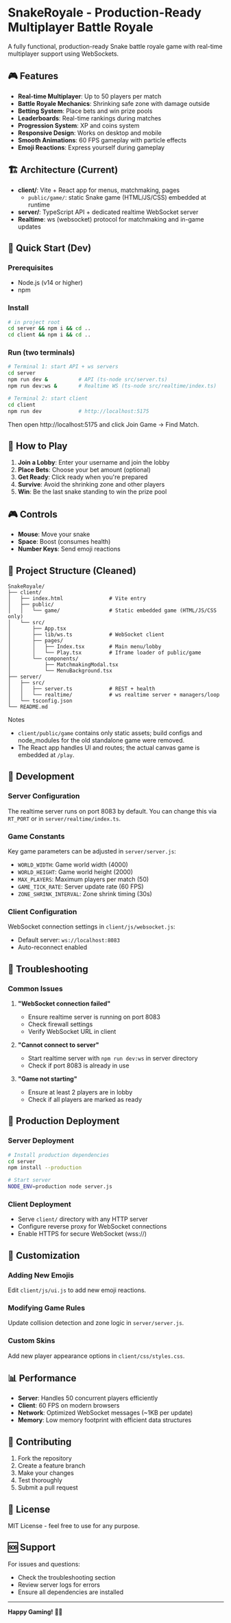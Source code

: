 # SnakeRoyale - Production-Ready Multiplayer Battle Royale

A fully functional, production-ready Snake battle royale game with real-time multiplayer support using WebSockets.

## 🎮 Features

- **Real-time Multiplayer**: Up to 50 players per match
- **Battle Royale Mechanics**: Shrinking safe zone with damage outside
- **Betting System**: Place bets and win prize pools
- **Leaderboards**: Real-time rankings during matches
- **Progression System**: XP and coins system
- **Responsive Design**: Works on desktop and mobile
- **Smooth Animations**: 60 FPS gameplay with particle effects
- **Emoji Reactions**: Express yourself during gameplay

## 🏗️ Architecture (Current)

- **client/**: Vite + React app for menus, matchmaking, pages
  - `public/game/`: static Snake game (HTML/JS/CSS) embedded at runtime
- **server/**: TypeScript API + dedicated realtime WebSocket server
- **Realtime**: ws (websocket) protocol for matchmaking and in-game updates

## 🚀 Quick Start (Dev)

### Prerequisites
- Node.js (v14 or higher)
- npm

### Install

```bash
# in project root
cd server && npm i && cd ..
cd client && npm i && cd ..
```

### Run (two terminals)

```bash
# Terminal 1: start API + ws servers
cd server
npm run dev &          # API (ts-node src/server.ts)
npm run dev:ws &       # Realtime WS (ts-node src/realtime/index.ts)

# Terminal 2: start client
cd client
npm run dev            # http://localhost:5175
```

Then open http://localhost:5175 and click Join Game → Find Match.

## 🎯 How to Play

1. **Join a Lobby**: Enter your username and join the lobby
2. **Place Bets**: Choose your bet amount (optional)
3. **Get Ready**: Click ready when you're prepared
4. **Survive**: Avoid the shrinking zone and other players
5. **Win**: Be the last snake standing to win the prize pool

## 🎮 Controls

- **Mouse**: Move your snake
- **Space**: Boost (consumes health)
- **Number Keys**: Send emoji reactions

## 📁 Project Structure (Cleaned)

```
SnakeRoyale/
├── client/
│   ├── index.html               # Vite entry
│   ├── public/
│   │   └── game/                # Static embedded game (HTML/JS/CSS only)
│   └── src/
│       ├── App.tsx
│       ├── lib/ws.ts            # WebSocket client
│       ├── pages/
│       │   ├── Index.tsx        # Main menu/lobby
│       │   └── Play.tsx         # Iframe loader of public/game
│       └── components/
│           ├── MatchmakingModal.tsx
│           └── MenuBackground.tsx
├── server/
│   ├── src/
│   │   ├── server.ts            # REST + health
│   │   └── realtime/            # ws realtime server + managers/loop
│   └── tsconfig.json
└── README.md
```

Notes
- `client/public/game` contains only static assets; build configs and node_modules for the old standalone game were removed.
- The React app handles UI and routes; the actual canvas game is embedded at `/play`.

## 🔧 Development

### Server Configuration
The realtime server runs on port 8083 by default. You can change this via `RT_PORT` or in `server/realtime/index.ts`.

### Game Constants
Key game parameters can be adjusted in `server/server.js`:
- `WORLD_WIDTH`: Game world width (4000)
- `WORLD_HEIGHT`: Game world height (2000)
- `MAX_PLAYERS`: Maximum players per match (50)
- `GAME_TICK_RATE`: Server update rate (60 FPS)
- `ZONE_SHRINK_INTERVAL`: Zone shrink timing (30s)

### Client Configuration
WebSocket connection settings in `client/js/websocket.js`:
- Default server: `ws://localhost:8083`
- Auto-reconnect enabled

## 🐛 Troubleshooting

### Common Issues

1. **"WebSocket connection failed"**
   - Ensure realtime server is running on port 8083
   - Check firewall settings
   - Verify WebSocket URL in client

2. **"Cannot connect to server"**
   - Start realtime server with `npm run dev:ws` in server directory
   - Check if port 8083 is already in use

3. **"Game not starting"**
   - Ensure at least 2 players are in lobby
   - Check if all players are marked as ready

## 🚀 Production Deployment

### Server Deployment
```bash
# Install production dependencies
cd server
npm install --production

# Start server
NODE_ENV=production node server.js
```

### Client Deployment
- Serve `client/` directory with any HTTP server
- Configure reverse proxy for WebSocket connections
- Enable HTTPS for secure WebSocket (wss://)

## 🎨 Customization

### Adding New Emojis
Edit `client/js/ui.js` to add new emoji reactions.

### Modifying Game Rules
Update collision detection and zone logic in `server/server.js`.

### Custom Skins
Add new player appearance options in `client/css/styles.css`.

## 📊 Performance

- **Server**: Handles 50 concurrent players efficiently
- **Client**: 60 FPS on modern browsers
- **Network**: Optimized WebSocket messages (~1KB per update)
- **Memory**: Low memory footprint with efficient data structures

## 🤝 Contributing

1. Fork the repository
2. Create a feature branch
3. Make your changes
4. Test thoroughly
5. Submit a pull request

## 📄 License

MIT License - feel free to use for any purpose.

## 🆘 Support

For issues and questions:
- Check the troubleshooting section
- Review server logs for errors
- Ensure all dependencies are installed

---

**Happy Gaming!** 🐍👑
